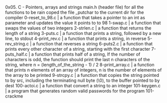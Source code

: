 0x05. C - Pointers, arrays and strings
main.h (header file) for all the functions to be rain
coped the file _putchar to the current dir for the compiler
0-reset_to_98.c | a function that takes a pointer to an int as parameter and updates the value it points to to 98
1-swap.c | a function that swaps the values of two integers
2-strlen.c | a function that returns the length of a string
3-puts.c | a function that prints a string, followed by a new line, to stdout
4-print_rev.c | a function that prints a string, in reverse
5-rev_string.c | a function that reverses a string
6-puts2.c | a function that prints every other character of a string, starting with the first character
7-puts_half.c | a function that prints half of a string, If the number of characters is odd, the function should print the last n characters of the string, where n = (length_of_the_string - 1) / 2
8-print_array.c | a function that prints n elements of an array of integers, n is the number of elements of the array to be printed
9-strcpy.c | a function that copies the string pointed to by src, including the terminating null byte (\0), to the buffer pointed to by dest
100-actoi.c | a function that convert a string to an integer
101-keygen.c | a program that generates random valid passwords for the program 101-crackme
